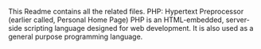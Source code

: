This Readme contains all the related files.
PHP: Hypertext Preprocessor (earlier called, Personal Home Page) PHP is an HTML-embedded, server-side scripting language designed for web development. It is also used as a general purpose programming language.
